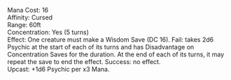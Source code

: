 Mana Cost: 16  
Affinity: Cursed  
Range: 60ft  
Concentration: Yes (5 turns)  
Effect: One creature must make a Wisdom Save (DC 16). Fail: takes 2d6 Psychic at the start of each of its turns and has Disadvantage on Concentration Saves for the duration. At the end of each of its turns, it may repeat the save to end the effect. Success: no effect.  
Upcast: +1d6 Psychic per x3 Mana.
